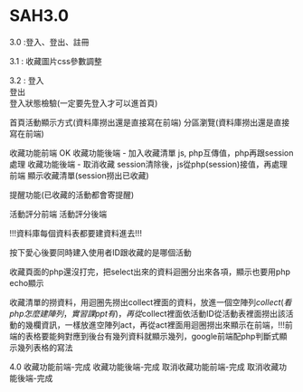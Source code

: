 # SAH3.0

3.0 :登入、登出、註冊

3.1 : 收藏圖片css參數調整

3.2 :
登入	
登出	
登入狀態檢驗(一定要先登入才可以進首頁)	

首頁活動顯示方式(資料庫撈出還是直接寫在前端)
分區瀏覽(資料庫撈出還是直接寫在前端)

收藏功能前端	OK
收藏功能後端 - 加入收藏清單 js, php互傳值，php再跟session處理
收藏功能後端 - 取消收藏 session清除後，js從php(session)接值，再處理前端
顯示收藏清單(session撈出已收藏)

提醒功能(已收藏的活動都會寄提醒)

活動評分前端
活動評分後端

!!!資料庫每個資料表都要建資料進去!!!

按下愛心後要同時建入使用者ID跟收藏的是哪個活動


收藏頁面的php還沒打完，把select出來的資料迴圈分出來各項，顯示也要用php echo顯示

收藏清單的撈資料，用迴圈先撈出collect裡面的資料，放進一個空陣列$collect(看php怎麼建陣列，實習課ppt有)，再從$collect裡面依活動ID從活動表裡面撈出該活動的幾欄資訊，一樣放進空陣列act，再從act裡面用迴圈撈出來顯示在前端，!!!前端的表格要能夠對應到後台有幾列資料就顯示幾列，google前端配php判斷式顯示幾列表格的寫法

4.0
收藏功能前端-完成
收藏功能後端-完成
取消收藏功能前端-完成
取消收藏功能後端-完成


